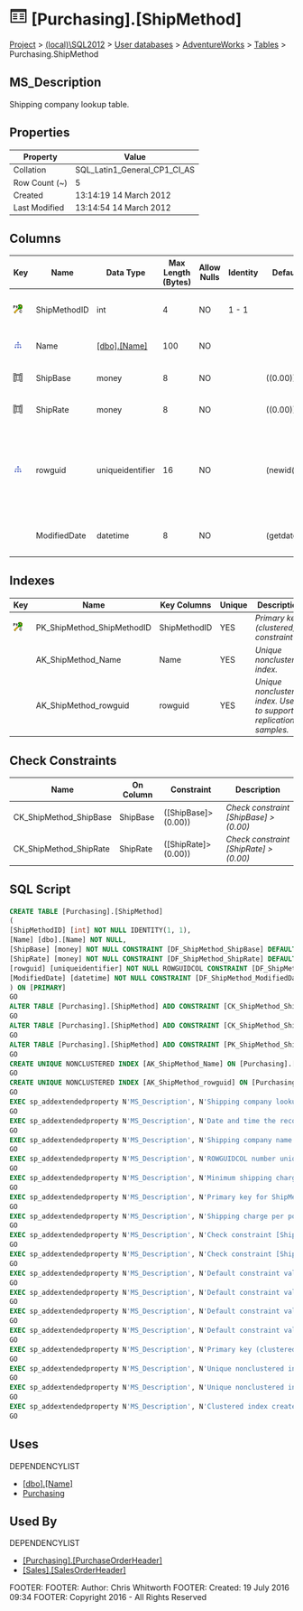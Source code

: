 
# ![Tables](../../../../Images/Table32.png) [Purchasing].[ShipMethod]

[Project](../../../../index.md) > [(local)\\SQL2012](../../../index.md) > [User databases](../../index.md) > [AdventureWorks](../index.md) > [Tables](Tables_.md) > Purchasing.ShipMethod

## <a name="#description"></a>MS_Description
Shipping company lookup table.
## <a name="#properties"></a>Properties

| Property | Value |
|---|---|
| Collation | SQL_Latin1_General_CP1_CI_AS |
| Row Count (~) | 5 |
| Created | 13:14:19 14 March 2012 |
| Last Modified | 13:14:54 14 March 2012 |


## <a name="#columns"></a>Columns

| Key | Name | Data Type | Max Length (Bytes) | Allow Nulls | Identity | Default | Description |
|---|---|---|---|---|---|---|---|
| [![Cluster Primary Key PK_ShipMethod_ShipMethodID: ShipMethodID](../../../../Images/pkcluster.png)](#indexes) | ShipMethodID | int | 4 | NO | 1 - 1 |  | _Primary key for ShipMethod records._ |
| [![Indexes AK_ShipMethod_Name](../../../../Images/Index.png)](#indexes) | Name | [[dbo].[Name]](../Programmability/Types/User-Defined_Data_Types/Name.md) | 100 | NO |  |  | _Shipping company name._ |
| [![Check Constraints CK_ShipMethod_ShipBase : ([ShipBase]>(0.00))](../../../../Images/c-constraint.png)](#checkconstraints) | ShipBase | money | 8 | NO |  | ((0.00)) | _Minimum shipping charge._ |
| [![Check Constraints CK_ShipMethod_ShipRate : ([ShipRate]>(0.00))](../../../../Images/c-constraint.png)](#checkconstraints) | ShipRate | money | 8 | NO |  | ((0.00)) | _Shipping charge per pound._ |
| [![Indexes AK_ShipMethod_rowguid](../../../../Images/Index.png)](#indexes) | rowguid | uniqueidentifier | 16 | NO |  | (newid()) | _ROWGUIDCOL number uniquely identifying the record. Used to support a merge replication sample._ |
|  | ModifiedDate | datetime | 8 | NO |  | (getdate()) | _Date and time the record was last updated._ |


## <a name="#indexes"></a>Indexes

| Key | Name | Key Columns | Unique | Description |
|---|---|---|---|---|
| [![Cluster Primary Key PK_ShipMethod_ShipMethodID: ShipMethodID](../../../../Images/pkcluster.png)](#indexes) | PK_ShipMethod_ShipMethodID | ShipMethodID | YES | _Primary key (clustered) constraint_ |
|  | AK_ShipMethod_Name | Name | YES | _Unique nonclustered index._ |
|  | AK_ShipMethod_rowguid | rowguid | YES | _Unique nonclustered index. Used to support replication samples._ |


## <a name="#checkconstraints"></a>Check Constraints

| Name | On Column | Constraint | Description |
|---|---|---|---|
| CK_ShipMethod_ShipBase | ShipBase | ([ShipBase]>(0.00)) | _Check constraint [ShipBase] > (0.00)_ |
| CK_ShipMethod_ShipRate | ShipRate | ([ShipRate]>(0.00)) | _Check constraint [ShipRate] > (0.00)_ |


## <a name="#sqlscript"></a>SQL Script
```sql
CREATE TABLE [Purchasing].[ShipMethod]
(
[ShipMethodID] [int] NOT NULL IDENTITY(1, 1),
[Name] [dbo].[Name] NOT NULL,
[ShipBase] [money] NOT NULL CONSTRAINT [DF_ShipMethod_ShipBase] DEFAULT ((0.00)),
[ShipRate] [money] NOT NULL CONSTRAINT [DF_ShipMethod_ShipRate] DEFAULT ((0.00)),
[rowguid] [uniqueidentifier] NOT NULL ROWGUIDCOL CONSTRAINT [DF_ShipMethod_rowguid] DEFAULT (newid()),
[ModifiedDate] [datetime] NOT NULL CONSTRAINT [DF_ShipMethod_ModifiedDate] DEFAULT (getdate())
) ON [PRIMARY]
GO
ALTER TABLE [Purchasing].[ShipMethod] ADD CONSTRAINT [CK_ShipMethod_ShipBase] CHECK (([ShipBase]>(0.00)))
GO
ALTER TABLE [Purchasing].[ShipMethod] ADD CONSTRAINT [CK_ShipMethod_ShipRate] CHECK (([ShipRate]>(0.00)))
GO
ALTER TABLE [Purchasing].[ShipMethod] ADD CONSTRAINT [PK_ShipMethod_ShipMethodID] PRIMARY KEY CLUSTERED  ([ShipMethodID]) ON [PRIMARY]
GO
CREATE UNIQUE NONCLUSTERED INDEX [AK_ShipMethod_Name] ON [Purchasing].[ShipMethod] ([Name]) ON [PRIMARY]
GO
CREATE UNIQUE NONCLUSTERED INDEX [AK_ShipMethod_rowguid] ON [Purchasing].[ShipMethod] ([rowguid]) ON [PRIMARY]
GO
EXEC sp_addextendedproperty N'MS_Description', N'Shipping company lookup table.', 'SCHEMA', N'Purchasing', 'TABLE', N'ShipMethod', NULL, NULL
GO
EXEC sp_addextendedproperty N'MS_Description', N'Date and time the record was last updated.', 'SCHEMA', N'Purchasing', 'TABLE', N'ShipMethod', 'COLUMN', N'ModifiedDate'
GO
EXEC sp_addextendedproperty N'MS_Description', N'Shipping company name.', 'SCHEMA', N'Purchasing', 'TABLE', N'ShipMethod', 'COLUMN', N'Name'
GO
EXEC sp_addextendedproperty N'MS_Description', N'ROWGUIDCOL number uniquely identifying the record. Used to support a merge replication sample.', 'SCHEMA', N'Purchasing', 'TABLE', N'ShipMethod', 'COLUMN', N'rowguid'
GO
EXEC sp_addextendedproperty N'MS_Description', N'Minimum shipping charge.', 'SCHEMA', N'Purchasing', 'TABLE', N'ShipMethod', 'COLUMN', N'ShipBase'
GO
EXEC sp_addextendedproperty N'MS_Description', N'Primary key for ShipMethod records.', 'SCHEMA', N'Purchasing', 'TABLE', N'ShipMethod', 'COLUMN', N'ShipMethodID'
GO
EXEC sp_addextendedproperty N'MS_Description', N'Shipping charge per pound.', 'SCHEMA', N'Purchasing', 'TABLE', N'ShipMethod', 'COLUMN', N'ShipRate'
GO
EXEC sp_addextendedproperty N'MS_Description', N'Check constraint [ShipBase] > (0.00)', 'SCHEMA', N'Purchasing', 'TABLE', N'ShipMethod', 'CONSTRAINT', N'CK_ShipMethod_ShipBase'
GO
EXEC sp_addextendedproperty N'MS_Description', N'Check constraint [ShipRate] > (0.00)', 'SCHEMA', N'Purchasing', 'TABLE', N'ShipMethod', 'CONSTRAINT', N'CK_ShipMethod_ShipRate'
GO
EXEC sp_addextendedproperty N'MS_Description', N'Default constraint value of GETDATE()', 'SCHEMA', N'Purchasing', 'TABLE', N'ShipMethod', 'CONSTRAINT', N'DF_ShipMethod_ModifiedDate'
GO
EXEC sp_addextendedproperty N'MS_Description', N'Default constraint value of NEWID()', 'SCHEMA', N'Purchasing', 'TABLE', N'ShipMethod', 'CONSTRAINT', N'DF_ShipMethod_rowguid'
GO
EXEC sp_addextendedproperty N'MS_Description', N'Default constraint value of 0.0', 'SCHEMA', N'Purchasing', 'TABLE', N'ShipMethod', 'CONSTRAINT', N'DF_ShipMethod_ShipBase'
GO
EXEC sp_addextendedproperty N'MS_Description', N'Default constraint value of 0.0', 'SCHEMA', N'Purchasing', 'TABLE', N'ShipMethod', 'CONSTRAINT', N'DF_ShipMethod_ShipRate'
GO
EXEC sp_addextendedproperty N'MS_Description', N'Primary key (clustered) constraint', 'SCHEMA', N'Purchasing', 'TABLE', N'ShipMethod', 'CONSTRAINT', N'PK_ShipMethod_ShipMethodID'
GO
EXEC sp_addextendedproperty N'MS_Description', N'Unique nonclustered index.', 'SCHEMA', N'Purchasing', 'TABLE', N'ShipMethod', 'INDEX', N'AK_ShipMethod_Name'
GO
EXEC sp_addextendedproperty N'MS_Description', N'Unique nonclustered index. Used to support replication samples.', 'SCHEMA', N'Purchasing', 'TABLE', N'ShipMethod', 'INDEX', N'AK_ShipMethod_rowguid'
GO
EXEC sp_addextendedproperty N'MS_Description', N'Clustered index created by a primary key constraint.', 'SCHEMA', N'Purchasing', 'TABLE', N'ShipMethod', 'INDEX', N'PK_ShipMethod_ShipMethodID'
GO

```

## <a name="#uses"></a>Uses
DEPENDENCYLIST
* [[dbo].[Name]](../Programmability/Types/User-Defined_Data_Types/Name.md)
* [Purchasing](../Security/Schemas/Purchasing.md)


## <a name="#usedby"></a>Used By
DEPENDENCYLIST
* [[Purchasing].[PurchaseOrderHeader]](PurchaseOrderHeader.md)
* [[Sales].[SalesOrderHeader]](SalesOrderHeader.md)

FOOTER: FOOTER: Author:  Chris Whitworth
FOOTER: Created: 19 July 2016 09:34
FOOTER: Copyright 2016 - All Rights Reserved

